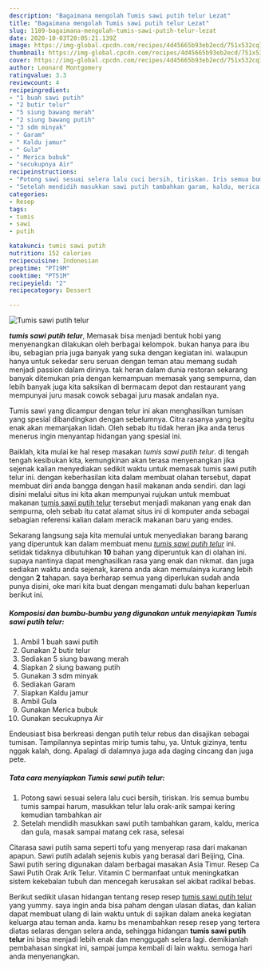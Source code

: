 ```yaml
---
description: "Bagaimana mengolah Tumis sawi putih telur Lezat"
title: "Bagaimana mengolah Tumis sawi putih telur Lezat"
slug: 1189-bagaimana-mengolah-tumis-sawi-putih-telur-lezat
date: 2020-10-03T20:05:21.139Z
image: https://img-global.cpcdn.com/recipes/4d45665b93eb2ecd/751x532cq70/tumis-sawi-putih-telur-foto-resep-utama.jpg
thumbnail: https://img-global.cpcdn.com/recipes/4d45665b93eb2ecd/751x532cq70/tumis-sawi-putih-telur-foto-resep-utama.jpg
cover: https://img-global.cpcdn.com/recipes/4d45665b93eb2ecd/751x532cq70/tumis-sawi-putih-telur-foto-resep-utama.jpg
author: Leonard Montgomery
ratingvalue: 3.3
reviewcount: 4
recipeingredient:
- "1 buah sawi putih"
- "2 butir telur"
- "5 siung bawang merah"
- "2 siung bawang putih"
- "3 sdm minyak"
- " Garam"
- " Kaldu jamur"
- " Gula"
- " Merica bubuk"
- "secukupnya Air"
recipeinstructions:
- "Potong sawi sesuai selera lalu cuci bersih, tiriskan. Iris semua bumbu tumis sampai harum, masukkan telur lalu orak-arik sampai kering kemudian tambahkan air"
- "Setelah mendidih masukkan sawi putih tambahkan garam, kaldu, merica dan gula, masak sampai matang cek rasa, selesai"
categories:
- Resep
tags:
- tumis
- sawi
- putih

katakunci: tumis sawi putih 
nutrition: 152 calories
recipecuisine: Indonesian
preptime: "PT19M"
cooktime: "PT51M"
recipeyield: "2"
recipecategory: Dessert

---
```



![Tumis sawi putih telur](https://img-global.cpcdn.com/recipes/4d45665b93eb2ecd/751x532cq70/tumis-sawi-putih-telur-foto-resep-utama.jpg)

<b><i>tumis sawi putih telur</i></b>, Memasak bisa menjadi bentuk hobi yang menyenangkan dilakukan oleh berbagai kelompok. bukan hanya para ibu ibu, sebagian pria juga banyak yang suka dengan kegiatan ini. walaupun hanya untuk sekedar seru seruan dengan teman atau memang sudah menjadi passion dalam dirinya. tak heran dalam dunia restoran sekarang banyak ditemukan pria dengan kemampuan memasak yang sempurna, dan lebih banyak juga kita saksikan di bermacam depot dan restaurant yang mempunyai juru masak cowok sebagai juru masak andalan nya.

Tumis sawi yang dicampur dengan telur ini akan menghasilkan tumisan yang spesial dibandingkan dengan sebelumnya. Citra rasanya yang begitu enak akan memanjakan lidah. Oleh sebab itu tidak heran jika anda terus menerus ingin menyantap hidangan yang spesial ini.

Baiklah, kita mulai ke hal resep masakan <i>tumis sawi putih telur</i>. di tengah tengah kesibukan kita, kemungkinan akan terasa menyenangkan jika sejenak kalian menyediakan sedikit waktu untuk memasak tumis sawi putih telur ini. dengan keberhasilan kita dalam membuat olahan tersebut, dapat membuat diri anda bangga dengan hasil makanan anda sendiri. dan lagi disini melalui situs ini kita akan mempunyai rujukan untuk membuat makanan <u>tumis sawi putih telur</u> tersebut menjadi makanan yang enak dan sempurna, oleh sebab itu catat alamat situs ini di komputer anda sebagai sebagian referensi kalian dalam meracik makanan baru yang endes.


Sekarang langsung saja kita memulai untuk menyediakan barang barang yang diperuntuk kan dalam membuat menu <u><i>tumis sawi putih telur</i></u> ini. setidak tidaknya dibutuhkan <b>10</b> bahan yang diperuntuk kan di olahan ini. supaya nantinya dapat menghasilkan rasa yang enak dan nikmat. dan juga sediakan waktu anda sejenak, karena anda akan memulainya kurang lebih dengan <b>2</b> tahapan. saya berharap semua yang diperlukan sudah anda punya disini, oke mari kita buat dengan mengamati dulu bahan keperluan berikut ini.

<!--inarticleads1-->

##### Komposisi dan bumbu-bumbu yang digunakan untuk menyiapkan Tumis sawi putih telur:

1. Ambil 1 buah sawi putih
1. Gunakan 2 butir telur
1. Sediakan 5 siung bawang merah
1. Siapkan 2 siung bawang putih
1. Gunakan 3 sdm minyak
1. Sediakan  Garam
1. Siapkan  Kaldu jamur
1. Ambil  Gula
1. Gunakan  Merica bubuk
1. Gunakan secukupnya Air


Endeusiast bisa berkreasi dengan putih telur rebus dan disajikan sebagai tumisan. Tampilannya sepintas mirip tumis tahu, ya. Untuk gizinya, tentu nggak kalah, dong. Apalagi di dalamnya juga ada daging cincang dan juga pete. 

<!--inarticleads2-->

##### Tata cara menyiapkan Tumis sawi putih telur:

1. Potong sawi sesuai selera lalu cuci bersih, tiriskan. Iris semua bumbu tumis sampai harum, masukkan telur lalu orak-arik sampai kering kemudian tambahkan air
1. Setelah mendidih masukkan sawi putih tambahkan garam, kaldu, merica dan gula, masak sampai matang cek rasa, selesai


Citarasa sawi putih sama seperti tofu yang menyerap rasa dari makanan apapun. Sawi putih adalah sejenis kubis yang berasal dari Beijing, Cina. Sawi putih sering digunakan dalam berbagai masakan Asia Timur. Resep Ca Sawi Putih Orak Arik Telur. Vitamin C bermanfaat untuk meningkatkan sistem kekebalan tubuh dan mencegah kerusakan sel akibat radikal bebas. 

Berikut sedikit ulasan hidangan tentang resep resep <u>tumis sawi putih telur</u> yang yummy. saya ingin anda bisa paham dengan ulasan diatas, dan kalian dapat membuat ulang di lain waktu untuk di sajikan dalam aneka kegiatan keluarga atau teman anda. kamu bs menambahkan resep resep yang tertera diatas selaras dengan selera anda, sehingga hidangan <b>tumis sawi putih telur</b> ini bisa menjadi lebih enak dan menggugah selera lagi. demikianlah pembahasan singkat ini, sampai jumpa kembali di lain waktu. semoga hari anda menyenangkan.
